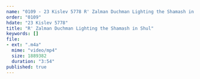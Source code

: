 ```yaml
---
name: "0109 - 23 Kislev 5778 R' Zalman Duchman Lighting the Shamash in Shul"
order: "0109"
hdate: "23 Kislev 5778"
title: "R' Zalman Duchman Lighting the Shamash in Shul"
keywords: []
file:
- ext: ".m4a"
  mime: "video/mp4"
  size: 1889382
  duration: "3:54"
published: true
---
```


